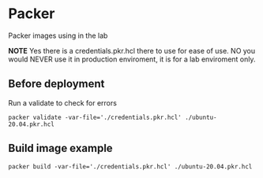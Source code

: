 # Packer
Packer images using in the lab

**NOTE**
Yes there is a credentials.pkr.hcl there to use for ease of use. NO you would NEVER use it in production enviroment, it is for a lab enviroment only. 

## Before deployment
Run a validate to check for errors

```packer validate -var-file='./credentials.pkr.hcl' ./ubuntu-20.04.pkr.hcl```

## Build image example
```packer build -var-file='./credentials.pkr.hcl' ./ubuntu-20.04.pkr.hcl```
